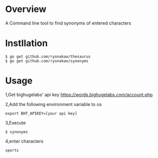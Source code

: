 # Overview
A Command line tool to find synonyms of entered characters

# Instllation

```
$ go get github.com/ryonakao/thesaurus
$ go get github.com/ryonakao/synonyms
```

# Usage

1,Get bighugelabs' api key
https://words.bighugelabs.com/account.php

2,Add the following environment variable to os

```
export BHT_APIKEY=[your api key]
```

3,Execute

```
$ synonyms
```

4,enter characters

```
sports
```
